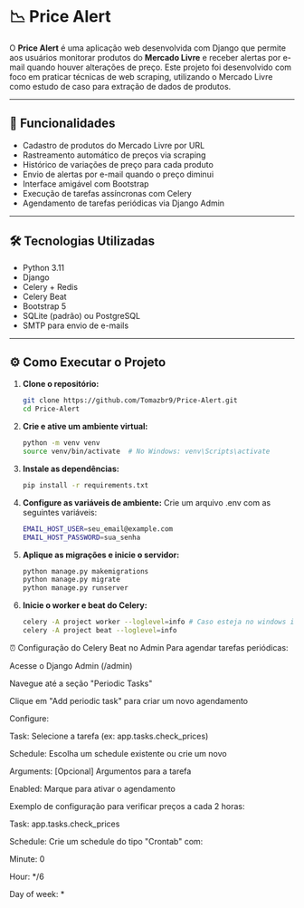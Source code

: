 # 📉 Price Alert

O **Price Alert** é uma aplicação web desenvolvida com Django que permite aos usuários monitorar produtos do **Mercado Livre** e receber alertas por e-mail quando houver alterações de preço. Este projeto foi desenvolvido com foco em praticar técnicas de web scraping, utilizando o Mercado Livre como estudo de caso para extração de dados de produtos.

---

## 🚀 Funcionalidades

- Cadastro de produtos do Mercado Livre por URL
- Rastreamento automático de preços via scraping
- Histórico de variações de preço para cada produto
- Envio de alertas por e-mail quando o preço diminui
- Interface amigável com Bootstrap
- Execução de tarefas assíncronas com Celery
- Agendamento de tarefas periódicas via Django Admin

---

## 🛠️ Tecnologias Utilizadas

- Python 3.11
- Django
- Celery + Redis
- Celery Beat
- Bootstrap 5
- SQLite (padrão) ou PostgreSQL
- SMTP para envio de e-mails

---

## ⚙️ Como Executar o Projeto

1. **Clone o repositório:**
    ```bash
    git clone https://github.com/Tomazbr9/Price-Alert.git
    cd Price-Alert

2. **Crie e ative um ambiente virtual:**
    ```bash
    python -m venv venv
    source venv/bin/activate  # No Windows: venv\Scripts\activate

3. **Instale as dependências:**
    ```bash
    pip install -r requirements.txt

4. **Configure as variáveis de ambiente:**
Crie um arquivo .env com as seguintes variáveis:
    ```bash
    EMAIL_HOST_USER=seu_email@example.com
    EMAIL_HOST_PASSWORD=sua_senha

5. **Aplique as migrações e inicie o servidor:**
    ```bash
    python manage.py makemigrations
    python manage.py migrate
    python manage.py runserver

6. **Inicie o worker e beat do Celery:**
    ```bash
    celery -A project worker --loglevel=info # Caso esteja no windows inclua --pool=solo
    celery -A project beat --loglevel=info

⏰ Configuração do Celery Beat no Admin
Para agendar tarefas periódicas:

Acesse o Django Admin (/admin)

Navegue até a seção "Periodic Tasks"

Clique em "Add periodic task" para criar um novo agendamento

Configure:

Task: Selecione a tarefa (ex: app.tasks.check_prices)

Schedule: Escolha um schedule existente ou crie um novo

Arguments: [Opcional] Argumentos para a tarefa

Enabled: Marque para ativar o agendamento

Exemplo de configuração para verificar preços a cada 2 horas:

Task: app.tasks.check_prices

Schedule: Crie um schedule do tipo "Crontab" com:

Minute: 0

Hour: */6

Day of week: *
